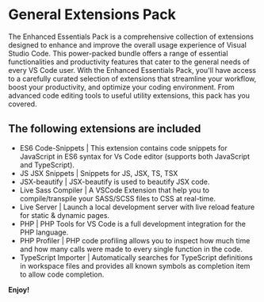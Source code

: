# General Extensions Pack

The Enhanced Essentials Pack is a comprehensive collection of extensions designed to enhance and improve the overall usage experience of Visual Studio Code. This power-packed bundle offers a range of essential functionalities and productivity features that cater to the general needs of every VS Code user. With the Enhanced Essentials Pack, you'll have access to a carefully curated selection of extensions that streamline your workflow, boost your productivity, and optimize your coding environment. From advanced code editing tools to useful utility extensions, this pack has you covered.

## The following extensions are included

* ES6 Code-Snippets | This extension contains code snippets for JavaScript in ES6 syntax for Vs Code editor (supports both JavaScript and TypeScript).
* JS JSX Snippets | Snippets for JS, JSX, TS, TSX
* JSX-beautify | JSX-beautify is used to beautify JSX code.
* Live Sass Compiler | A VSCode Extension that help you to compile/transpile your SASS/SCSS files to CSS at real-time.
* Live Server | Launch a local development server with live reload feature for static & dynamic pages.
* PHP | PHP Tools for VS Code is a full development integration for the PHP language.
* PHP Profiler | PHP code profiling allows you to inspect how much time and how many calls were made to every single function in the code.
* TypeScript Importer | Automatically searches for TypeScript definitions in workspace files and provides all known symbols as completion item to allow code completion.

**Enjoy!**
